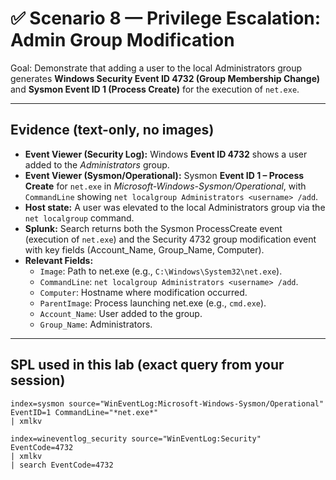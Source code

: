 # ✅ Scenario 8 — Privilege Escalation: Admin Group Modification

Goal: Demonstrate that adding a user to the local Administrators group generates **Windows Security Event ID 4732 (Group Membership Change)** and **Sysmon Event ID 1 (Process Create)** for the execution of `net.exe`.

---

## Evidence (text-only, no images)
- **Event Viewer (Security Log):** Windows **Event ID 4732** shows a user added to the *Administrators* group.  
- **Event Viewer (Sysmon/Operational):** Sysmon **Event ID 1 – Process Create** for `net.exe` in *Microsoft-Windows-Sysmon/Operational*, with `CommandLine` showing `net localgroup Administrators <username> /add`.  
- **Host state:** A user was elevated to the local Administrators group via the `net localgroup` command.  
- **Splunk:** Search returns both the Sysmon ProcessCreate event (execution of `net.exe`) and the Security 4732 group modification event with key fields (Account_Name, Group_Name, Computer).  
- **Relevant Fields:**  
  - `Image`: Path to net.exe (e.g., `C:\Windows\System32\net.exe`).  
  - `CommandLine`: `net localgroup Administrators <username> /add`.  
  - `Computer`: Hostname where modification occurred.  
  - `ParentImage`: Process launching net.exe (e.g., `cmd.exe`).  
  - `Account_Name`: User added to the group.  
  - `Group_Name`: Administrators.  

---

## SPL used in this lab (exact query from your session)
```spl
index=sysmon source="WinEventLog:Microsoft-Windows-Sysmon/Operational" EventID=1 CommandLine="*net.exe*"
| xmlkv

index=wineventlog_security source="WinEventLog:Security" EventCode=4732
| xmlkv
| search EventCode=4732

